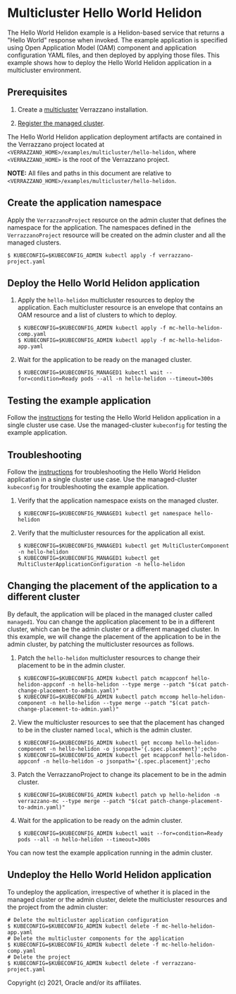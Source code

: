 # Multicluster Hello World Helidon

The Hello World Helidon example is a Helidon-based service that returns a "Hello World" response when invoked. The example application is specified using Open Application Model (OAM) component and application configuration YAML files, and then deployed by applying those files.  This example shows how to deploy the Hello World Helidon application in a multicluster environment.

## Prerequisites

1. Create a [multicluster](../README.md/#multicluster-installation) Verrazzano installation.

2. [Register the managed cluster](../README.md/#register-the-managed-cluster).

The Hello World Helidon application deployment artifacts are contained in the Verrazzano project located at
`<VERRAZZANO_HOME>/examples/multicluster/hello-helidon`, where `<VERRAZZANO_HOME>` is the root of the Verrazzano project.

**NOTE:** All files and paths in this document are relative to
`<VERRAZZANO_HOME>/examples/multicluster/hello-helidon`.

## Create the application namespace

Apply the `VerrazzanoProject` resource on the admin cluster that defines the namespace for the application.  The namespaces defined in the `VerrazzanoProject` resource will be created on the admin cluster and all the managed clusters.
   ```shell
   $ KUBECONFIG=$KUBECONFIG_ADMIN kubectl apply -f verrazzano-project.yaml
   ```

## Deploy the Hello World Helidon application

1. Apply the `hello-helidon` multicluster resources to deploy the application.  Each multicluster resource is an envelope that contains an OAM resource and a list of clusters to which to deploy.
   ```shell
   $ KUBECONFIG=$KUBECONFIG_ADMIN kubectl apply -f mc-hello-helidon-comp.yaml
   $ KUBECONFIG=$KUBECONFIG_ADMIN kubectl apply -f mc-hello-helidon-app.yaml
   ```

1. Wait for the application to be ready on the managed cluster.
   ```shell
   $ KUBECONFIG=$KUBECONFIG_MANAGED1 kubectl wait --for=condition=Ready pods --all -n hello-helidon --timeout=300s
   ```

## Testing the example application

Follow the [instructions](../../hello-helidon/README.md/#testing-the-example-application) for testing the Hello World Helidon application in a single cluster use case. Use the managed-cluster `kubeconfig` for testing the example application.

## Troubleshooting

Follow the [instructions](../../hello-helidon/README.md/#troubleshooting) for troubleshooting the Hello World Helidon application in a single cluster use case. Use the managed-cluster `kubeconfig` for troubleshooting the example application.

1. Verify that the application namespace exists on the managed cluster.
   ```shell
   $ KUBECONFIG=$KUBECONFIG_MANAGED1 kubectl get namespace hello-helidon
   ```

1. Verify that the multicluster resources for the application all exist.
   ```shell
   $ KUBECONFIG=$KUBECONFIG_MANAGED1 kubectl get MultiClusterComponent -n hello-helidon
   $ KUBECONFIG=$KUBECONFIG_MANAGED1 kubectl get MultiClusterApplicationConfiguration -n hello-helidon
   ```
## Changing the placement of the application to a different cluster

By default, the application will be placed in the managed cluster called `managed1`. You can change the application
placement to be in a different cluster, which can be the admin cluster or a different managed cluster. In this example,
we will change the placement of the application to be in the admin cluster, by patching the multicluster resources
as follows.

1. Patch the `hello-helidon` multicluster resources to change their placement to be in the admin cluster.
   ```shell
   $ KUBECONFIG=$KUBECONFIG_ADMIN kubectl patch mcappconf hello-helidon-appconf -n hello-helidon --type merge --patch "$(cat patch-change-placement-to-admin.yaml)"
   $ KUBECONFIG=$KUBECONFIG_ADMIN kubectl patch mccomp hello-helidon-component -n hello-helidon --type merge --patch "$(cat patch-change-placement-to-admin.yaml)"
   ```
1. View the multicluster resources to see that the placement has changed to be in the cluster named `local`, which is
   the admin cluster.
   ```shell
   $ KUBECONFIG=$KUBECONFIG_ADMIN kubectl get mccomp hello-helidon-component -n hello-helidon -o jsonpath='{.spec.placement}';echo
   $ KUBECONFIG=$KUBECONFIG_ADMIN kubectl get mcappconf hello-helidon-appconf -n hello-helidon -o jsonpath='{.spec.placement}';echo
   ```
1. Patch the VerrazzanoProject to change its placement to be in the admin cluster.
   ```shell
   $ KUBECONFIG=$KUBECONFIG_ADMIN kubectl patch vp hello-helidon -n verrazzano-mc --type merge --patch "$(cat patch-change-placement-to-admin.yaml)"
   ```
1. Wait for the application to be ready on the admin cluster.
   ```shell
   $ KUBECONFIG=$KUBECONFIG_ADMIN kubectl wait --for=condition=Ready pods --all -n hello-helidon --timeout=300s
   ```

You can now test the example application running in the admin cluster.

## Undeploy the Hello World Helidon application

To undeploy the application, irrespective of whether it is placed in the managed cluster or the admin cluster,
delete the multicluster resources and the project from the admin cluster:

```shell
# Delete the multicluster application configuration
$ KUBECONFIG=$KUBECONFIG_ADMIN kubectl delete -f mc-hello-helidon-app.yaml
# Delete the multicluster components for the application 
$ KUBECONFIG=$KUBECONFIG_ADMIN kubectl delete -f mc-hello-helidon-comp.yaml
# Delete the project
$ KUBECONFIG=$KUBECONFIG_ADMIN kubectl delete -f verrazzano-project.yaml
```

Copyright (c) 2021, Oracle and/or its affiliates.
